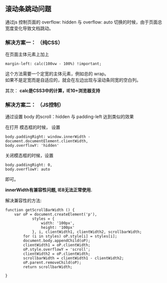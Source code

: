 滚动条跳动问题
--

通过js 控制页面的 overflow: hidden  与 overflow: auto 切换的时候，由于页面总宽度变化导致文档跳动。

### 解决方案一： （纯CSS）

在页面主体元素上加上

	margin-left: calc(100vw - 100%) !important;

这个方法需要一个定宽的主体元素，例如总的 wrap。  
如果不是定宽而是自适应的，就会在左边出现与滚动条同宽的空白列。

其次： **calc是CSS3中的计算，IE10+浏览器支持**


### 解决方案二： （JS控制） 

通过设置 body 的scroll：hidden 与 padding-left 达到类似的效果  

在打开 模态框的时候， 设置

	body.paddingRight: window.innerWidth - document.documentElement.clientWidth,
    body.overflowY: 'hidden'

关闭模态框的时候，设置

	body.paddingRight: 0,
	body.overflowY: auto

即可。

**innerWidth有兼容性问题, IE8无法正常使用.**


解决兼容性的方法:

	function getScrollBarWidth () {
		var oP = document.createElement('p'),
                styles = {
                    width: '100px',
                    height: '100px'
                }, i, clientWidth1, clientWidth2, scrollbarWidth;
            for (i in styles) oP.style[i] = styles[i];
            document.body.appendChild(oP);
            clientWidth1 = oP.clientWidth;
            oP.style.overflowY = 'scroll';
            clientWidth2 = oP.clientWidth;
            scrollbarWidth = clientWidth1 - clientWidth2;
			oP.parent.removeChild(oP);
            return scrollbarWidth;

	}